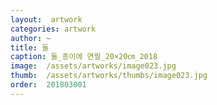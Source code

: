 ```yaml
---
layout:  artwork
categories: artwork
author: ~
title: 둘
caption: 둘_종이에 연필_20×20㎝_2018
image:  /assets/artworks/image023.jpg
thumb:  /assets/artworks/thumbs/image023.jpg
order:  201803001
---
```

